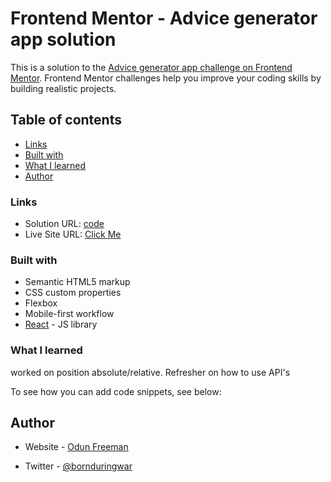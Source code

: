 # Frontend Mentor - Advice generator app solution

This is a solution to the [Advice generator app challenge on Frontend Mentor](https://www.frontendmentor.io/challenges/advice-generator-app-QdUG-13db). Frontend Mentor challenges help you improve your coding skills by building realistic projects.

## Table of contents

- [Links](#links)
- [Built with](#built-with)
- [What I learned](#what-i-learned)
- [Author](#author)

### Links

- Solution URL: [code](https://github.com/bornduringwar/random-advice-generator)
- Live Site URL: [Click Me](https://csb-01t0jo.netlify.app/)

### Built with

- Semantic HTML5 markup
- CSS custom properties
- Flexbox
- Mobile-first workflow
- [React](https://reactjs.org/) - JS library

### What I learned

worked on position absolute/relative. Refresher on how to use API's

To see how you can add code snippets, see below:

## Author

- Website - [Odun Freeman](https://github.com/bornduringwar)

- Twitter - [@bornduringwar](https://www.twitter.com/bornduringwar)
